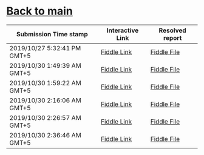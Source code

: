 # [Back to main](https://github.com/glaghari/database-assignement-2019)

| Submission Time stamp       | Interactive Link                                                                              | Resolved report                                                     |
| --------------------------- | --------------------------------------------------------------------------------------------- | ------------------------------------------------------------------- |
| 2019/10/27 5:32:41 PM GMT+5 | [Fiddle Link](https://dbfiddle.uk/?rdbms=oracle_11.2&fiddle=b4cc161e0842b5c5d6fad5e1ca124603) | [Fiddle File](processed/csm-18/b4cc161e0842b5c5d6fad5e1ca124603.md) |
| 2019/10/30 1:49:39 AM GMT+5 | [Fiddle Link](https://dbfiddle.uk/?rdbms=oracle_11.2&fiddle=e7eb34b3716bc0a592d4f049e3a9c083) | [Fiddle File](processed/csm-18/e7eb34b3716bc0a592d4f049e3a9c083.md) |
| 2019/10/30 1:59:22 AM GMT+5 | [Fiddle Link](https://dbfiddle.uk/?rdbms=oracle_11.2&fiddle=1397b507b6d3e27b7da73fa98a22ee1e) | [Fiddle File](processed/csm-18/1397b507b6d3e27b7da73fa98a22ee1e.md) |
| 2019/10/30 2:16:06 AM GMT+5 | [Fiddle Link](https://dbfiddle.uk/?rdbms=oracle_11.2&fiddle=b9180413f6aa5f60b93a260ae0a10431) | [Fiddle File](processed/csm-18/b9180413f6aa5f60b93a260ae0a10431.md) |
| 2019/10/30 2:26:57 AM GMT+5 | [Fiddle Link](https://dbfiddle.uk/?rdbms=oracle_11.2&fiddle=671fa669ecbbdce6496a55037e0a7519) | [Fiddle File](processed/csm-18/671fa669ecbbdce6496a55037e0a7519.md) |
| 2019/10/30 2:36:46 AM GMT+5 | [Fiddle Link](https://dbfiddle.uk/?rdbms=oracle_11.2&fiddle=d040f4c3c83a7e8697926345dc36162d) | [Fiddle File](processed/csm-18/d040f4c3c83a7e8697926345dc36162d.md) |

